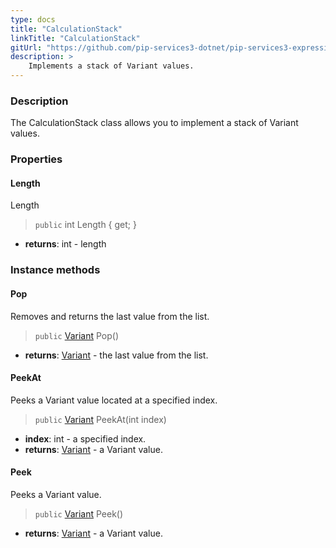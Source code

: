 ```yaml
---
type: docs
title: "CalculationStack"
linkTitle: "CalculationStack"
gitUrl: "https://github.com/pip-services3-dotnet/pip-services3-expressions-dotnet"
description: > 
    Implements a stack of Variant values.
---
```


### Description

The CalculationStack class allows you to implement a stack of Variant values.

### Properties

#### Length
Length
> `public` int Length { get; }

- **returns**: int - length


### Instance methods

#### Pop
Removes and returns the last value from the list.
> `public` [Variant](../../variants/variant) Pop()

- **returns**: [Variant](../../variants/variant) - the last value from the list.

#### PeekAt
Peeks a Variant value located at a specified index.
> `public` [Variant](../../variants/variant) PeekAt(int index)

- **index**: int - a specified index.
- **returns**: [Variant](../../variants/variant) - a Variant value.

#### Peek
Peeks a Variant value.
> `public` [Variant](../../variants/variant) Peek()

- **returns**: [Variant](../../variants/variant) - a Variant value.



